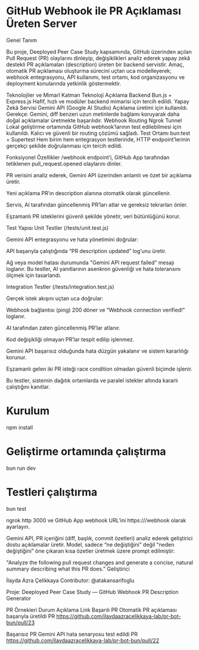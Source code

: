 # GitHub Webhook ile PR Açıklaması Üreten Server

 Genel Tanım

Bu proje, Deeployed Peer Case Study kapsamında, GitHub üzerinden açılan Pull Request (PR) olaylarını dinleyip, değişiklikleri analiz ederek yapay zekâ destekli PR açıklamaları (description) üreten bir backend servistir.
Amaç, otomatik PR açıklaması oluşturma sürecini uçtan uca modelleyerek; webhook entegrasyonu, API kullanımı, test ortamı, kod organizasyonu ve deployment konularında yetkinlik göstermektir.

Teknolojiler ve Mimarî
Katman	Teknoloji	Açıklama
Backend	Bun.js + Express.js	Hafif, hızlı ve modüler backend mimarisi için tercih edildi.
Yapay Zekâ Servisi	Gemini API (Google AI Studio)	Açıklama üretimi için kullanıldı. 
Gerekçe: Gemini, diff benzeri uzun metinlerde bağlamı koruyarak daha doğal açıklamalar üretmekte başarılıdır.
Webhook Routing	Ngrok Tunnel	Lokal geliştirme ortamında GitHub webhook’larının test edilebilmesi için kullanıldı. Kalıcı ve güvenli bir routing çözümü sağladı.
Test Ortamı	bun:test + Supertest	Hem birim hem entegrasyon testlerinde, HTTP endpoint’lerinin gerçekçi şekilde doğrulanması için tercih edildi. 

Fonksiyonel Özellikler
/webhook endpoint’i, GitHub App tarafından tetiklenen pull_request.opened olaylarını dinler.

PR verisini analiz ederek, Gemini API üzerinden anlamlı ve özet bir açıklama üretir.

Yeni açıklama PR’ın description alanına otomatik olarak güncellenir.

Servis, AI tarafından güncellenmiş PR’ları atlar ve gereksiz tekrarları önler.

Eşzamanlı PR isteklerini güvenli şekilde yönetir, veri bütünlüğünü korur.

 Test Yapısı
 Unit Testler (/tests/unit.test.js)

Gemini API entegrasyonu ve hata yönetimini doğrular:

API başarıyla çalıştığında “PR description updated” log’unu üretir.

Ağ veya model hatası durumunda "Gemini API request failed" mesajı loglanır.
Bu testler, AI yanıtlarının asenkron güvenliği ve hata toleransını ölçmek için tasarlandı.

Integration Testler (/tests/integration.test.js)

Gerçek istek akışını uçtan uca doğrular:

Webhook bağlantısı (ping) 200 döner ve “Webhook connection verified!” loglanır.

AI tarafından zaten güncellenmiş PR’lar atlanır.

Kod değişikliği olmayan PR’lar tespit edilip işlenmez.

Gemini API başarısız olduğunda hata düzgün yakalanır ve sistem kararlılığı korunur.

Eşzamanlı gelen iki PR isteği race condition olmadan güvenli biçimde işlenir.

Bu testler, sistemin dağıtık ortamlarda ve paralel istekler altında kararlı çalıştığını kanıtlar.

# Kurulum
npm install

# Geliştirme ortamında çalıştırma
bun run dev

# Testleri çalıştırma
bun test

ngrok http 3000
ve GitHub App webhook URL’ini https://<ngrok-url>/webhook olarak ayarlayın.

Gemini API, PR içeriğini (diff, başlık, commit özetleri) analiz ederek geliştirici dostu açıklamalar üretir.
Model, sadece “ne değiştiğini” değil “neden değiştiğini” öne çıkaran kısa özetler üretmek üzere prompt edilmiştir:

"Analyze the following pull request changes and generate a concise, natural summary describing what this PR does."
 Geliştirici

İlayda Azra Çelikkaya
Contributor: @atakansarifoglu

Proje: Deeployed Peer Case Study — GitHub Webhook PR Description Generator

PR Örnekleri
Durum	Açıklama	Link
Başarılı PR	Otomatik PR açıklaması başarıyla üretildi	PR https://github.com/ilaydaazracelikkaya-lab/pr-bot-bun/pull/23

Başarısız PR	Gemini API hata senaryosu test edildi	PR https://github.com/ilaydaazracelikkaya-lab/pr-bot-bun/pull/22

